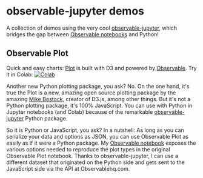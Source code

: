 
# observable-jupyter demos

A collection of demos using the very cool [observable-jupyter](https://github.com/thomasballinger/observable-jupyter),
which bridges the gap between [Observable notebooks](http://observablehq.com) and Python!

## Observable Plot

Quick and easy charts: [Plot](https://observablehq.com/@observablehq/plot) is built with D3 and powered by 
[Observable](http://observablehq.com).
Try it in Colab: [![Colab](https://colab.research.google.com/assets/colab-badge.svg)](https://colab.research.google.com/github/pbogden/observable-jupyter-demos/blob/master/notebooks/observable_plot.ipynb)

Another new Python plotting package, you ask? No. On the one hand, it's true the Plot is a new, amazing open source 
plotting package by the amazing [Mike Bostock](https://observablehq.com/@mbostock), 
creator of D3.js, among other things.
But it's not a Python plotting package, it's 100% JavaScript.
You can use with Python in Jupyter notebooks (and Colab) because of the remarkable 
[observable-jupyter](https://github.com/thomasballinger/observable-jupyter) Python package.

So it is Python or JavaScript, you ask? In a nutshell: As long as you can serialize your data and options as JSON, 
you can use Observable Plot as easily as if it were a Python package. 
My [Observable notebook](https://observablehq.com/@pbogden/observable-plot-jupyter) exposes the various options 
needed to reproduce the plot types in the original Observable Plot notebook. 
Thanks to observable-jupyter, I can use a different dataset that originated on the Python side and gets
sent to the JavaScript side via the API at Observablehq.com.
